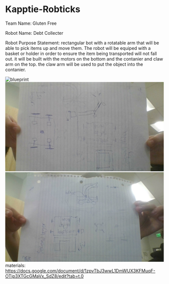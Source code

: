 # Kapptie-Robticks

Team Name: Gluten Free

Robot Name: Debt Collecter

Robot Purpose Statement: rectangular bot with a rotatable arm that will be able to pick items up and move them. The robot will be equiped with a basket or holder in order to ensure the item being transported will not fall out. it will be built with the motors on the bottom and the contanier and claw arm on the top. the claw arm will be used to put the object into the contanier. 

![blueprint](https://github.com/user-attachments/assets/bc0f62a2-4463-4895-b12a-1912452b48d0)
![blueprint](https://github.com/1450slx/kapptie-robticks/blob/main/IMG_20250828_140014.jpg)
![blueprint](https://github.com/1450slx/kapptie-robticks/blob/main/IMG_20250828_140018.jpg)
materials: https://docs.google.com/document/d/1zpvTbJ3wwL1DmWUX3KFMuqF-OTip3XTGcGMaVx_SdZ8/edit?tab=t.0
